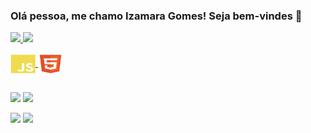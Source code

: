 ### Olá pessoa, me chamo Izamara Gomes! Seja bem-vindes 👋

<!--
**Izamaragomes/Izamaragomes** is a ✨ _special_ ✨ repository because its `README.md` (this file) appears on your GitHub profile.

Here are some ideas to get you started:

- 🌱 Atualmente estou apredendo o básico de programação;
- 📫 izamara.gomes104@gmail.com;
- ⚡ Amante de: gatos, arte e café;
-->
<div>
  <a href="https://github.com/izamaragomes">
  <img height="180em" src="https://github-readme-stats.vercel.app/api?username=izamaragomes&show_icons=true&theme=monokai&include_all_commits=true&count_private=true"/>
  <img height="180em" src="https://github-readme-stats.vercel.app/api/top-langs/?username=izamaragomes&layout=compact&langs_count=7&theme=monokai"/>
</div>
<div style="display: inline_block"><br>
  <img align="center" alt="Iza-Js" height="30" width="40" src="https://raw.githubusercontent.com/devicons/devicon/master/icons/javascript/javascript-plain.svg">
  <img align="center" alt="Iza-HTML" height="30" width="40" src="https://raw.githubusercontent.com/devicons/devicon/master/icons/html5/html5-original.svg">
  
</div>
  
  ##
 
<div> 
 
  <a href="https://instagram.com/i.zamara" target="_blank"><img src="https://img.shields.io/badge/-Instagram-%23E4405F?style=for-the-badge&logo=instagram&logoColor=white" target="_blank"></a>
   <a href="https://instagram.com/22.maresia" target="_blank"><img src="https://img.shields.io/badge/-Instagram-%23E4405F?style=for-the-badge&logo=instagram&logoColor=white" target="_blank"></a>
 	
 </a> 
  <a href = "mailto:izamara.gomes104@gmail.com"><img src="https://img.shields.io/badge/-Gmail-%23333?style=for-the-badge&logo=gmail&logoColor=white" target="_blank"></a>
  <a href="https://https://www.linkedin.com/in/izamara-gomes-9271641a1" target="_blank"><img src="https://img.shields.io/badge/-LinkedIn-%230077B5?style=for-the-badge&logo=linkedin&logoColor=white" target="_blank"></a> 
 
 
